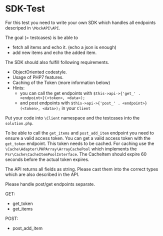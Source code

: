 # SDK-Test

For this test you need to write your own SDK which handles all endpoints descriped in `\MockAPI\API`.

The goal (= testcases) is be able to
  * fetch all items and echo it. (echo a json is enough)
  * add new items and echo the added item.
  
 The SDK should also fulfill following requirements.
 
 * ObjectOriented codestyle.
 * Usage of PHP7 features.
 * Caching of the Token (more information below)
 * Hints: 
    * you can call the get endpoints with `$this->api->{'get_' . <endpoint>}(<token>, <data>);`
    * and post endpoints with `$this->api->{'post_' . <endpoint>}(<token>, <data>);` in your `Client`

Put your code into `\Client` namespace and the testcases into the `solution.php`.

To be able to call the `get_items` and `post_add_item` endpoint you need to ensure a valid access token.
You can get a valid access token with the `get_token` endpoint.
This token needs to be cached. For caching use the `\Cache\Adapter\PHPArray\ArrayCachePool` which implements the `Psr\Cache\CacheItemPoolInterface`.
The CacheItem should expire 60 seconds before the actual token expires.

The API returns all fields as string.
Please cast them into the correct types which are also described in the API.

Please handle post/get endpoints separate. 

GET:
  * get_token
  * get_items
  
POST:
  * post_add_item
  
